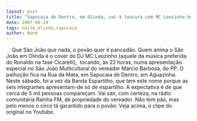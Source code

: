 ```yaml
---
layout: post
title: "Sapucaia de Dentro, em Olinda, vai à loucura com MC Leozinho hoje à noite"
date: 2007-06-24
tags: noite,olinda,sapucaia
author: None
---
```


&nbsp;
&nbsp;
Que S&atilde;o Jo&atilde;o que nada, o pov&atilde;o quer &eacute; pancad&atilde;o.
Quem anima o S&atilde;o Jo&atilde;o em Olinda &eacute; o cover do DJ MC Leozinho (aquele da m&uacute;sica preferida do Ronaldo na fase Cicarelli),&nbsp; tocando, &agrave;s 22 horas, numa apresenta&ccedil;&atilde;o especial no S&atilde;o Jo&atilde;o Multicultural do vereador M&aacute;rcio Barbosa, do PP. O palho&ccedil;&atilde;o fica na Rua da Mata, em Sapucaia de Dentro, em Aguazinha.
Neste s&aacute;bado, foi a vez da Banda Espartilho, que tem este nome porque as seis integrantes apresentam-de s&oacute; de espartilho.
A expectativa &eacute; de que cerca de 5 mil pessoas compare&ccedil;am. Vai sair, com certeza, na r&aacute;dio comunit&aacute;ria Rainha FM, de propriedade do vereador.
N&atilde;o tem p&atilde;o, mas pelo menos o circo t&aacute; garantido para o pov&atilde;o. Veja acima, o clipe do original no Youtube. 